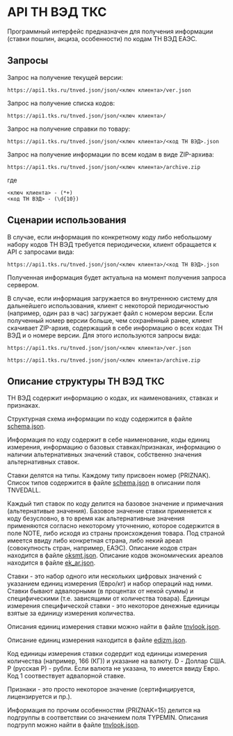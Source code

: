 # API ТН ВЭД ТКС

Программный интерфейс предназначен для получения информации (ставки пошлин, акциза, особенности) по кодам ТН ВЭД ЕАЭС.

## Запросы

Запрос на получение текущей версии:

    https://api1.tks.ru/tnved.json/json/<ключ клиента>/ver.json

Запрос на получение списка кодов:

    https://api1.tks.ru/tnved.json/json/<ключ клиента>/

Запрос на получение справки по товару:

    https://api1.tks.ru/tnved.json/json/<ключ клиента>/<код ТН ВЭД>.json

Запрос на получение информации по всем кодам в виде ZIP-архива:

    https://api1.tks.ru/tnved.json/json/<ключ клиента>/archive.zip

где

    <ключ клиента> - (*+)  
    <код ТН ВЭД> - (\d{10})

## Сценарии использования

В случае, если информация по конкретному коду либо небольшому набору кодов ТН ВЭД требуется периодически, клиент обращается к API с запросами вида:

    https://api1.tks.ru/tnved.json/json/<ключ клиента>/<код ТН ВЭД>.json

Полученная информация будет актуальна на момент получения запроса сервером.

В случае, если информация загружается во внутреннюю систему для дальнейшего использования, клиент с некоторой периодичностью (например, один раз в час) загружает файл с номером версии. Если полученный номер версии больше, чем сохранённый ранее, клиент скачивает ZIP-архив, содержащий в себе информацию о всех кодах ТН ВЭД и о номере версии. Для этого используются запросы вида:

    https://api1.tks.ru/tnved.json/json/<ключ клиента>/ver.json

    https://api1.tks.ru/tnved.json/json/<ключ клиента>/archive.zip

## Описание структуры ТН ВЭД ТКС

ТН ВЭД содержит информацию о кодах, их наименованиях, ставках и признаках.

Структурная схема информации по коду содержится в файле [schema.json](schema.json).

Информация по коду содержит в себе наименование, коды единиц измерения, информацию о базовых ставках/признаках, информацию о наличии альтернативных значений ставок, собственно значения альтернативных ставок.

Ставки делятся на типы. Каждому типу присвоен номер (PRIZNAK). Список типов содержится в файле [schema.json](schema.json) в описании поля TNVEDALL.

Каждый тип ставок по коду делится на базовое значение и примечания (альтернативые значения). Базовое значение ставки применяется к коду безусловно, в то время как альтернативные значения применяются согласно некоторому уточнению, которое содержится в поле NOTE, либо исходя из страны происхождения товара. Под страной имеется ввиду либо конкретная страна, либо некий ареал (совокупность стран, например, ЕАЭС). Описание кодов стран находится в файле [oksmt.json](oksmt.json). Описание кодов экономических ареалов находится в файле [ek_ar.json](ek_ar.json).

Ставки - это набор одного или нескольких цифровых значений с указанием единиц измерения (Евро/кг) и набор операций над ними. Ставки бывают адвалорными (в процентах от некой суммы) и специфическими (т.е. зависящими от количества товара). Единицы измерения специфической ставки - это некоторое денежные единицы взятые за единицу измерения количества.

Описания единиц измерения ставки можно найти в файле [tnvlook.json](tnvlook.json).

Описание единиц измерения находится в файле [edizm.json](edizm.json).

Код единицы измерения ставки содердит код единицы измерения количества (например, 166 (КГ)) и указание на валюту. D - Доллар США. Р (русская Р) - рубли. Если валюта не указана, то имеется ввиду Евро. Код 1 соотвествует адвалорной ставке.

Признаки - это просто некоторое значение (сертифицируется, лицензируется и пр.).

Информация по прочим особенностям (PRIZNAK=15) делится на подгруппы в соответствии со значением поля TYPEMIN. Описания подгрупп можно найти в файле [tnvlook.json](tnvlook.json).

